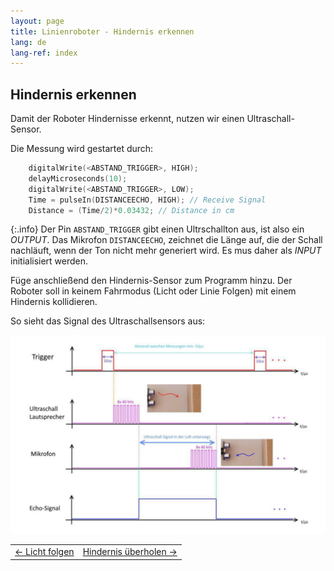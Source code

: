 ```yaml
---
layout: page
title: Linienroboter - Hindernis erkennen
lang: de
lang-ref: index
---
```



## Hindernis erkennen
Damit der Roboter Hindernisse erkennt, nutzen wir einen Ultraschall-Sensor. 

Die Messung wird gestartet durch:
```C
    digitalWrite(<ABSTAND_TRIGGER>, HIGH);
    delayMicroseconds(10);
    digitalWrite(<ABSTAND_TRIGGER>, LOW);
    Time = pulseIn(DISTANCEECHO, HIGH); // Receive Signal
    Distance = (Time/2)*0.03432; // Distance in cm
```

{:.info}
Der Pin `ABSTAND_TRIGGER` gibt einen Ultrschallton aus, ist also ein _OUTPUT_. Das Mikrofon `DISTANCEECHO`, zeichnet die Länge auf, die der Schall nachläuft, wenn der Ton nicht mehr generiert wird. Es mus daher als _INPUT_ initialisiert werden. 

Füge anschließend den Hindernis-Sensor zum Programm hinzu. Der Roboter soll in keinem Fahrmodus (Licht oder Linie Folgen) mit einem Hindernis kollidieren.

So sieht das Signal des Ultraschallsensors aus:

<img src="img/ultraschallsensor.png" alt="Funktion des Ultraschallsensors">

|                  |                 |
|:-------------    | -------------:  |
|<a href="./Licht-Folgen.html"><- Licht folgen</a>|<a href="./Hindernis-ueberholen.html">Hindernis überholen -></a>|